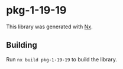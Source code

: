 # pkg-1-19-19

This library was generated with [Nx](https://nx.dev).

## Building

Run `nx build pkg-1-19-19` to build the library.
